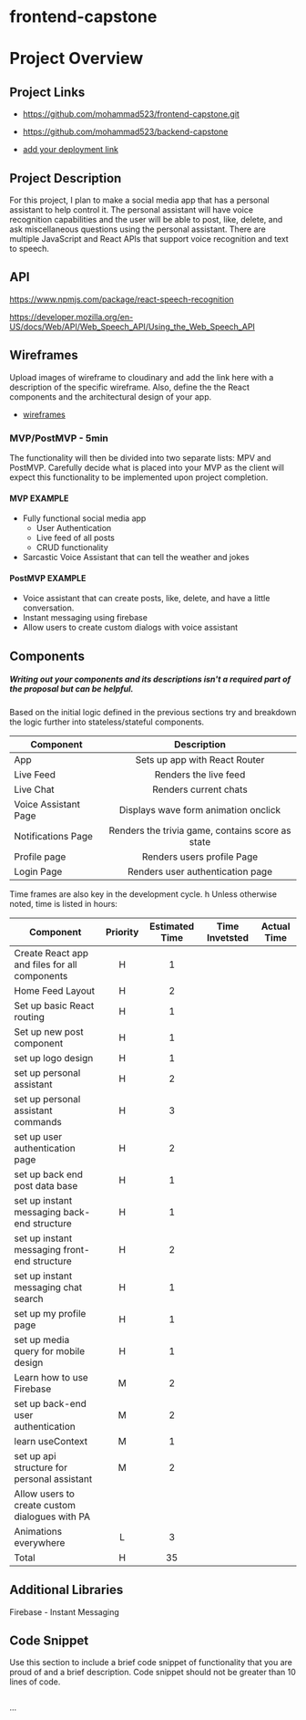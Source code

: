 # frontend-capstone
# Project Overview

## Project Links

- https://github.com/mohammad523/frontend-capstone.git

- https://github.com/mohammad523/backend-capstone

- [add your deployment link]()

## Project Description

For this project, I plan to make a social media app that has a personal assistant to help control it. The personal assistant will have voice recognition capabilities and the user will be able to post, like, delete, and ask miscellaneous questions using the personal assistant. There are multiple JavaScript and React APIs that support voice recognition and text to speech.

## API

https://www.npmjs.com/package/react-speech-recognition

https://developer.mozilla.org/en-US/docs/Web/API/Web_Speech_API/Using_the_Web_Speech_API




## Wireframes

Upload images of wireframe to cloudinary and add the link here with a description of the specific wireframe. Also, define the the React components and the architectural design of your app.

- [wireframes](https://xd.adobe.com/view/9df55e9b-5a4b-4611-bf65-437671734eaf-c8a6/)


### MVP/PostMVP - 5min

The functionality will then be divided into two separate lists: MPV and PostMVP.  Carefully decide what is placed into your MVP as the client will expect this functionality to be implemented upon project completion.  

#### MVP EXAMPLE
- Fully functional social media app
	- User Authentication
	- Live feed of all posts
	- CRUD functionality
- Sarcastic Voice Assistant that can tell the weather and jokes


#### PostMVP EXAMPLE

- Voice assistant that can create posts, like, delete, and have a little conversation.
- Instant messaging using firebase
- Allow users to create custom dialogs with voice assistant


## Components
##### Writing out your components and its descriptions isn't a required part of the proposal but can be helpful.

Based on the initial logic defined in the previous sections try and breakdown the logic further into stateless/stateful components. 

| Component | Description | 
| --- | :---: |  
| App | Sets up app with React Router | 
| Live Feed | Renders the live feed | 
| Live Chat | Renders current chats |
| Voice Assistant Page | Displays wave form animation onclick |
| Notifications Page | Renders the trivia game, contains score as state |
| Profile page |  Renders users profile Page |
| Login Page | Renders user authentication page |


Time frames are also key in the development cycle.  h
Unless otherwise noted, time is listed in hours:

| Component | Priority | Estimated Time | Time Invetsted | Actual Time |
| --- | :---: |  :---: | :---: | :---: |
| Create React app and files for all components | H | 1 | | |
| Home Feed Layout | H | 2 | | |
| Set up basic React routing | H | 1 | | |
| Set up new post component | H | 1 | | |
| set up logo design | H | 1 |  |  |
| set up personal assistant | H | 2 | |  |
| set up personal assistant commands | H | 3 | |  |
| set up user authentication page | H | 2 | |  |
| set up back end post data base | H | 1 |  |  |
| set up instant messaging back-end structure | H | 1 |  |  |
| set up instant messaging front-end structure | H | 2 |  |  |
| set up instant messaging chat search | H | 1 | | |
| set up my profile page | H | 1 |  |  |
| set up media query for mobile design | H | 1 |  | |
| Learn how to use Firebase | M | 2 | |  |
| set up back-end user authentication | M | 2 |  |  |
| learn useContext | M | 1 |  |  |
| set up api structure for personal assistant | M | 2 |  | |
| Allow users to create custom dialogues with PA | || || ||
| Animations everywhere | L | 3 |  | |
| Total | H | 35 | | |

## Additional Libraries
Firebase - Instant Messaging

## Code Snippet

Use this section to include a brief code snippet of functionality that you are proud of and a brief description.  Code snippet should not be greater than 10 lines of code.



```

```
...
```
	
```
